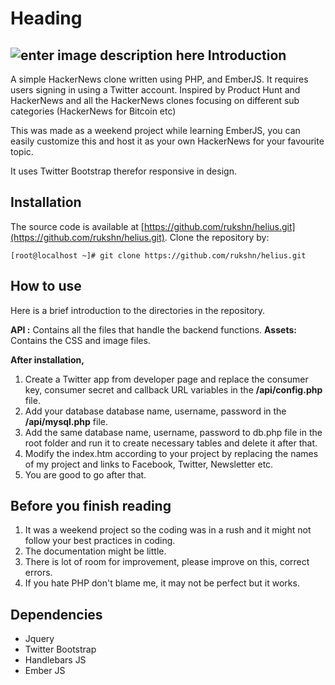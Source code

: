 Heading
=======
![enter image description here](https://lh5.googleusercontent.com/-d7_mhr-F9k4/VE5vTuGmeFI/AAAAAAAAIXg/xPBheWCTvi8/w910-h460/Screenshot+from+2014-10-27+21:42:29.png)
Introduction
------------
A simple HackerNews clone written using PHP, and EmberJS. It requires users signing in using a Twitter account. Inspired by Product Hunt and HackerNews and all the HackerNews clones focusing on different sub categories (HackerNews for Bitcoin etc)

This was made as a weekend project while learning EmberJS, you can easily customize this and host it as your own HackerNews for your favourite topic. 

It uses Twitter Bootstrap therefor responsive in design.

Installation
------------
The source code is available at [https://github.com/rukshn/helius.git](https://github.com/rukshn/helius.git). Clone the repository by:

    [root@localhost ~]# git clone https://github.com/rukshn/helius.git

How to use
------------------
Here is a brief introduction to the directories in the repository.

**API :** Contains all the files that handle the backend functions.
**Assets:** Contains the CSS and image files.

**After installation,** 

 1. Create a Twitter app from developer page and replace the consumer key, consumer secret and callback URL variables in the **/api/config.php** file.
 2. Add your database database name, username, password in the **/api/mysql.php** file.
 3. Add the same database name, username, password to db.php file in the root folder and run it to create necessary tables and delete it after that.
 4. Modify the index.htm according to your project by replacing the names of my project and links to Facebook, Twitter, Newsletter etc.
 5. You are good to go after that.

Before you finish reading
-------

 1. It was a weekend project so the coding was in a rush and it might not follow your best practices in coding.
 2. The documentation might be little.
 3. There is lot of room for improvement, please improve on this, correct errors.
 4. If you hate PHP don't blame me, it may not be perfect but it works.

Dependencies 
-------

 - Jquery
 - Twitter Bootstrap
 - Handlebars JS
 - Ember JS
 
